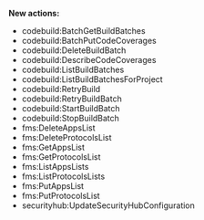 **New actions:**

- codebuild:BatchGetBuildBatches
- codebuild:BatchPutCodeCoverages
- codebuild:DeleteBuildBatch
- codebuild:DescribeCodeCoverages
- codebuild:ListBuildBatches
- codebuild:ListBuildBatchesForProject
- codebuild:RetryBuild
- codebuild:RetryBuildBatch
- codebuild:StartBuildBatch
- codebuild:StopBuildBatch
- fms:DeleteAppsList
- fms:DeleteProtocolsList
- fms:GetAppsList
- fms:GetProtocolsList
- fms:ListAppsLists
- fms:ListProtocolsLists
- fms:PutAppsList
- fms:PutProtocolsList
- securityhub:UpdateSecurityHubConfiguration
